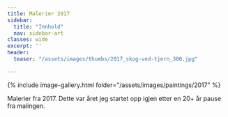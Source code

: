 ```yaml
---
title: Malerier 2017
sidebar:
  title: "Innhold"
  nav: sidebar-art
classes: wide
excerpt: ''
header:
  teaser: "/assets/images/thumbs/2017_skog-ved-tjern_300.jpg"

---
```

{% include image-gallery.html folder="/assets/images/paintings/2017" %}

Malerier fra 2017. Dette var året jeg startet opp igjen etter en 20+ år pause fra malingen.